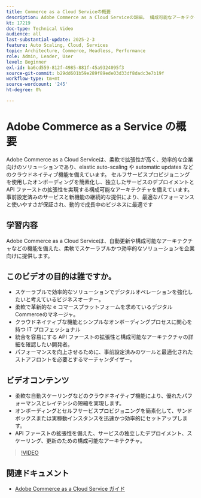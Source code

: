 ```yaml
---
title: Commerce as a Cloud Serviceの概要
description: Adobe Commerce as a Cloud Serviceの詳細。 構成可能なアーキテクチャを備えた、動的なデジタル操作のための柔軟で拡張性の高い効率的なソリューション。
kt: 17219
doc-type: Technical Video
audience: all
last-substantial-update: 2025-2-3
feature: Auto Scaling, Cloud, Services
topic: Architecture, Commerce, Headless, Performance
role: Admin, Leader, User
level: Beginner
exl-id: ba6cd559-812f-4985-881f-45a9324095f3
source-git-commit: b29dd601b59e289f89ede03d33df8dadc3e7b19f
workflow-type: tm+mt
source-wordcount: '245'
ht-degree: 0%

---
```


# Adobe Commerce as a Service の概要

Adobe Commerce as a Cloud Serviceは、柔軟で拡張性が高く、効率的な企業向けのソリューションであり、elastic auto-scaling や automatic updates などのクラウドネイティブ機能を備えています。 セルフサービスプロビジョニングを使用したオンボーディングを簡素化し、独立したサービスのデプロイメントと API ファーストの拡張性を実現する構成可能なアーキテクチャを備えています。 事前設定済みのサービスと新機能の継続的な提供により、最適なパフォーマンスと使いやすさが保証され、動的で成長中のビジネスに最適です

## 学習内容

Adobe Commerce as a Cloud Serviceは、自動更新や構成可能なアーキテクチャなどの機能を備えた、柔軟でスケーラブルかつ効率的なソリューションを企業向けに提供します。

## このビデオの目的は誰ですか。

* スケーラブルで効率的なソリューションでデジタルオペレーションを強化したいと考えているビジネスオーナー。
* 柔軟で革新的な e コマースプラットフォームを求めているデジタルCommerceのマネージャ。
* クラウドネイティブな機能とシンプルなオンボーディングプロセスに関心を持つ IT プロフェッショナル
* 統合を容易にする API ファーストの拡張性と構成可能なアーキテクチャの詳細を確認したい開発者。
* パフォーマンスを向上させるために、事前設定済みのツールと最適化されたストアフロントを必要とするマーチャンダイザー。

## ビデオコンテンツ

* 柔軟な自動スケーリングなどのクラウドネイティブ機能により、優れたパフォーマンスとレイテンシの短縮を実現します。
* オンボーディングとセルフサービスプロビジョニングを簡素化して、サンドボックスまたは実稼動インスタンスを迅速かつ効率的にセットアップします。
* API ファーストの拡張性を備えた、サービスの独立したデプロイメント、スケーリング、更新のための構成可能なアーキテクチャ。

>[!VIDEO](https://video.tv.adobe.com/v/3443311?learn=on)

## 関連ドキュメント

* [Adobe Commerce as a Cloud Service ガイド ](https://experienceleague.adobe.com/ja/docs/commerce/cloud-service/overview)
